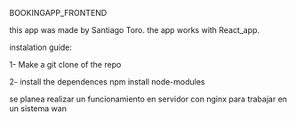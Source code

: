 BOOKINGAPP_FRONTEND

this app was made by Santiago Toro.
the app works with React_app.

instalation guide:

1- Make a git clone of the repo

2- install the dependences 
    npm install node-modules

se planea realizar un funcionamiento en servidor con nginx para trabajar en un sistema wan